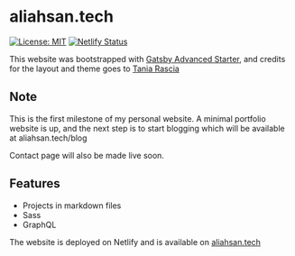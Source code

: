 # aliahsan.tech

[![License: MIT](https://img.shields.io/badge/License-MIT-blue.svg)](https://opensource.org/licenses/MIT) [![Netlify Status](https://api.netlify.com/api/v1/badges/b42b0f06-7418-4ab7-8339-f62c1746e8bd/deploy-status)](https://app.netlify.com/sites/vibrant-morse-77bde3/deploys)

This website was bootstrapped with [Gatsby Advanced Starter](https://github.com/gatsbyjs/gatsby/), and credits for the layout and theme goes to [Tania Rascia](https://github.com/taniarascia/taniarascia.com) 

## Note
This is the first milestone of my personal website. A minimal portfolio website is up, and the next step is to start blogging which will be available at aliahsan.tech/blog


Contact page will also be made live soon. 




## Features
- Projects in markdown files
- Sass 
- GraphQL

The website is deployed on Netlify and is available on [aliahsan.tech](https://www.aliahsan.tech)

